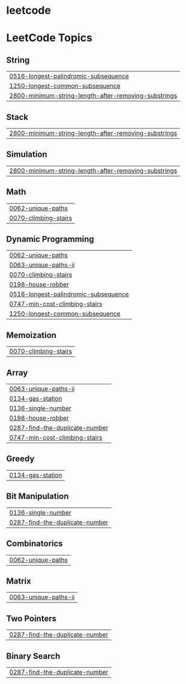 # leetcode
<!---LeetCode Topics Start-->
# LeetCode Topics
## String
|  |
| ------- |
| [0516-longest-palindromic-subsequence](https://github.com/KarnatiManisha/leetcode/tree/master/0516-longest-palindromic-subsequence) |
| [1250-longest-common-subsequence](https://github.com/KarnatiManisha/leetcode/tree/master/1250-longest-common-subsequence) |
| [2800-minimum-string-length-after-removing-substrings](https://github.com/KarnatiManisha/leetcode/tree/master/2800-minimum-string-length-after-removing-substrings) |
## Stack
|  |
| ------- |
| [2800-minimum-string-length-after-removing-substrings](https://github.com/KarnatiManisha/leetcode/tree/master/2800-minimum-string-length-after-removing-substrings) |
## Simulation
|  |
| ------- |
| [2800-minimum-string-length-after-removing-substrings](https://github.com/KarnatiManisha/leetcode/tree/master/2800-minimum-string-length-after-removing-substrings) |
## Math
|  |
| ------- |
| [0062-unique-paths](https://github.com/KarnatiManisha/leetcode/tree/master/0062-unique-paths) |
| [0070-climbing-stairs](https://github.com/KarnatiManisha/leetcode/tree/master/0070-climbing-stairs) |
## Dynamic Programming
|  |
| ------- |
| [0062-unique-paths](https://github.com/KarnatiManisha/leetcode/tree/master/0062-unique-paths) |
| [0063-unique-paths-ii](https://github.com/KarnatiManisha/leetcode/tree/master/0063-unique-paths-ii) |
| [0070-climbing-stairs](https://github.com/KarnatiManisha/leetcode/tree/master/0070-climbing-stairs) |
| [0198-house-robber](https://github.com/KarnatiManisha/leetcode/tree/master/0198-house-robber) |
| [0516-longest-palindromic-subsequence](https://github.com/KarnatiManisha/leetcode/tree/master/0516-longest-palindromic-subsequence) |
| [0747-min-cost-climbing-stairs](https://github.com/KarnatiManisha/leetcode/tree/master/0747-min-cost-climbing-stairs) |
| [1250-longest-common-subsequence](https://github.com/KarnatiManisha/leetcode/tree/master/1250-longest-common-subsequence) |
## Memoization
|  |
| ------- |
| [0070-climbing-stairs](https://github.com/KarnatiManisha/leetcode/tree/master/0070-climbing-stairs) |
## Array
|  |
| ------- |
| [0063-unique-paths-ii](https://github.com/KarnatiManisha/leetcode/tree/master/0063-unique-paths-ii) |
| [0134-gas-station](https://github.com/KarnatiManisha/leetcode/tree/master/0134-gas-station) |
| [0136-single-number](https://github.com/KarnatiManisha/leetcode/tree/master/0136-single-number) |
| [0198-house-robber](https://github.com/KarnatiManisha/leetcode/tree/master/0198-house-robber) |
| [0287-find-the-duplicate-number](https://github.com/KarnatiManisha/leetcode/tree/master/0287-find-the-duplicate-number) |
| [0747-min-cost-climbing-stairs](https://github.com/KarnatiManisha/leetcode/tree/master/0747-min-cost-climbing-stairs) |
## Greedy
|  |
| ------- |
| [0134-gas-station](https://github.com/KarnatiManisha/leetcode/tree/master/0134-gas-station) |
## Bit Manipulation
|  |
| ------- |
| [0136-single-number](https://github.com/KarnatiManisha/leetcode/tree/master/0136-single-number) |
| [0287-find-the-duplicate-number](https://github.com/KarnatiManisha/leetcode/tree/master/0287-find-the-duplicate-number) |
## Combinatorics
|  |
| ------- |
| [0062-unique-paths](https://github.com/KarnatiManisha/leetcode/tree/master/0062-unique-paths) |
## Matrix
|  |
| ------- |
| [0063-unique-paths-ii](https://github.com/KarnatiManisha/leetcode/tree/master/0063-unique-paths-ii) |
## Two Pointers
|  |
| ------- |
| [0287-find-the-duplicate-number](https://github.com/KarnatiManisha/leetcode/tree/master/0287-find-the-duplicate-number) |
## Binary Search
|  |
| ------- |
| [0287-find-the-duplicate-number](https://github.com/KarnatiManisha/leetcode/tree/master/0287-find-the-duplicate-number) |
<!---LeetCode Topics End-->
